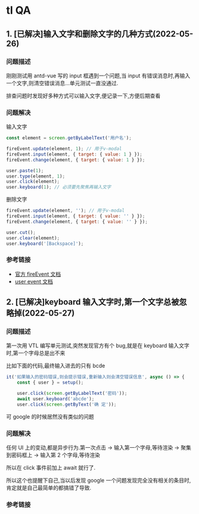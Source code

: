 # tl QA

## 1. [已解决]输入文字和删除文字的几种方式(2022-05-26)

### 问题描述

刚刚测试用 antd-vue 写的 input 框遇到一个问题,当 input 有错误消息时,再输入一个文字,则清空错误消息...单元测试一直没通过.

排查问题时发现好多种方式可以输入文字,便记录一下,方便后期查看

### 问题解决

输入文字

```javascript
const element = screen.getByLabelText('用户名');

fireEvent.update(element, 1); // 用于v-modal
fireEvent.input(element, { target: { value: 1 } });
fireEvent.change(element, { target: { value: 1 } });

user.paste(1);
user.type(element, 1);
user.click(element);
user.keyboard(1); // 必须要先聚焦再输入文字
```

删除文字

```javascript
fireEvent.update(element, ''); // 用于v-modal
fireEvent.input(element, { target: { value: '' } });
fireEvent.change(element, { target: { value: '' } });

user.cut();
user.clear(element);
user.keyboard('[Backspace]');
```

### 参考链接

- [官方 fireEvent 文档](https://testing-library.com/docs/dom-testing-library/api-events)
- [user event 文档](https://testing-library.com/docs/user-event/keyboard)

## 2. [已解决]keyboard 输入文字时,第一个文字总被忽略掉(2022-05-27)

### 问题描述

第一次用 VTL 编写单元测试,突然发现官方有个 bug,就是在 keyboard 输入文字时,第一个字母总是出不来

比如下面的代码,最终输入进去的只有 bcde

```javascript
it('如果输入的密码错误,则会提示错误,重新输入则会清空错误信息', async () => {
    const { user } = setup();

    user.click(screen.getByLabelText('密码'));
    await user.keyboard('abcde');
    user.click(screen.getByText('确 定'));
```

可 google 的时候居然没有类似的问题

### 问题解决

任何 UI 上的变动,都是异步行为.第一次点击 -> 输入第一个字母,等待渲染 -> 聚集到密码框上 -> 输入第 2 个字母,等待渲染

所以在 click 事件前加上 await 就行了.

所以这个也提醒下自己,当以后发现 google 一个问题发现完全没有相关的条目时,肯定就是自己最简单的都搞错了导致.

### 参考链接
